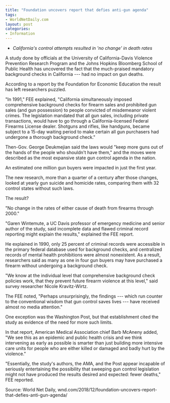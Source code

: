 ```yaml
---
title: "Foundation uncovers report that defies anti-gun agenda"
tags:
- WorldNetDaily.com
layout: post
categories:
- Information
---
```


- *California's control attempts resulted in 'no change' in death rates*

A study done by officials at the University of California-Davis Violence Prevention Research Program and the Johns Hopkins Bloomberg School of Public Health has uncovered the fact that the much-praised mandatory background checks in California --- had no impact on gun deaths.

According to a report by the Foundation for Economic Education the result has left researchers puzzled.

"In 1991," FEE explained, "California simultaneously imposed comprehensive background checks for firearm sales and prohibited gun sales (and gun possession) to people convicted of misdemeanor violent crimes. The legislation mandated that all gun sales, including private transactions, would have to go through a California-licensed Federal Firearms License dealer. Shotguns and rifles, like handguns, became subject to a 15-day waiting period to make certain all gun purchasers had undergone a thorough background check."

Then-Gov. George Deukmejian said the laws would "keep more guns out of the hands of the people who shouldn't have them," and the moves were described as the most expansive state gun control agenda in the nation.

An estimated one million gun buyers were impacted in just the first year.

The new research, more than a quarter of a century after those changes, looked at yearly gun suicide and homicide rates, comparing them with 32 control states without such laws.

The result?

"No change in the rates of either cause of death from firearms through 2000."

"Garen Wintemute, a UC Davis professor of emergency medicine and senior author of the study, said incomplete data and flawed criminal record reporting might explain the results," explained the FEE report.

He explained in 1990, only 25 percent of criminal records were accessible in the primary federal database used for background checks, and centralized records of mental health prohibitions were almost nonexistent. As a result, researchers said as many as one in four gun buyers may have purchased a firearm without undergoing a background check.

"We know at the individual level that comprehensive background check policies work, that they prevent future firearm violence at this level," said survey researcher Nicole Kravitz-Wirtz.

The FEE noted, "Perhaps unsurprisingly, the findings --- which run counter to the conventional wisdom that gun control saves lives --- have received almost no media attention."

One exception was the Washington Post, but that establishment cited the study as evidence of the need for more such limits.

In that report, American Medical Association chief Barb McAneny added, "We see this as an epidemic and public health crisis and we think intervening as early as possible is smarter than just building more intensive care units for people who are either killed or damaged and badly hurt by the violence."

"Essentially, the study's authors, the AMA, and the Post appear incapable of seriously entertaining the possibility that sweeping gun control legislation might not have produced the results desired and expected: fewer deaths," FEE reported.

Source: World Net Daily, wnd.com/2018/12/foundation-uncovers-report-that-defies-anti-gun-agenda/
